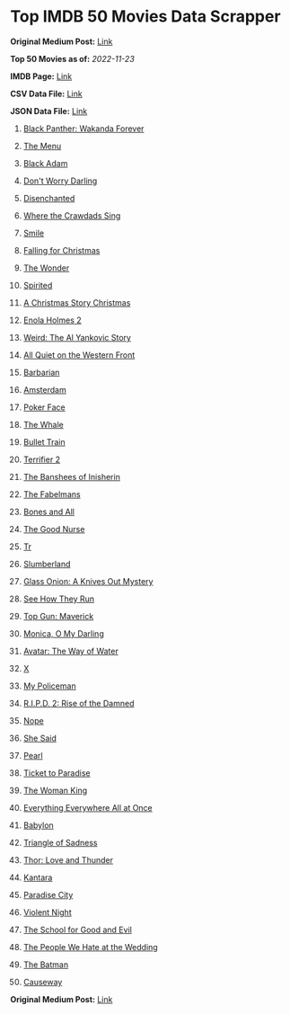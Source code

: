 # Top IMDB 50 Movies Data Scrapper

**Original Medium Post:** [Link](https://medium.com/@nishantsahoo/which-movie-should-i-watch-5c83a3c0f5b1) 

**Top 50 Movies as of:** _2022-11-23_

**IMDB Page:** [Link](http://www.imdb.com/search/title?release_date=2022,2022&title_type=feature)

**CSV Data File:** [Link](/Data/data.csv)

**JSON Data File:** [Link](/Data/data.json)

1. [Black Panther: Wakanda Forever](https://www.imdb.com/title/tt9114286/?ref_=adv_li_tt)

2. [The Menu](https://www.imdb.com/title/tt9764362/?ref_=adv_li_tt)

3. [Black Adam](https://www.imdb.com/title/tt6443346/?ref_=adv_li_tt)

4. [Don't Worry Darling](https://www.imdb.com/title/tt10731256/?ref_=adv_li_tt)

5. [Disenchanted](https://www.imdb.com/title/tt1596342/?ref_=adv_li_tt)

6. [Where the Crawdads Sing](https://www.imdb.com/title/tt9411972/?ref_=adv_li_tt)

7. [Smile](https://www.imdb.com/title/tt15474916/?ref_=adv_li_tt)

8. [Falling for Christmas](https://www.imdb.com/title/tt14715170/?ref_=adv_li_tt)

9. [The Wonder](https://www.imdb.com/title/tt9288822/?ref_=adv_li_tt)

10. [Spirited](https://www.imdb.com/title/tt10999120/?ref_=adv_li_tt)

11. [A Christmas Story Christmas](https://www.imdb.com/title/tt17220704/?ref_=adv_li_tt)

12. [Enola Holmes 2](https://www.imdb.com/title/tt14641788/?ref_=adv_li_tt)

13. [Weird: The Al Yankovic Story](https://www.imdb.com/title/tt17076046/?ref_=adv_li_tt)

14. [All Quiet on the Western Front](https://www.imdb.com/title/tt1016150/?ref_=adv_li_tt)

15. [Barbarian](https://www.imdb.com/title/tt15791034/?ref_=adv_li_tt)

16. [Amsterdam](https://www.imdb.com/title/tt10304142/?ref_=adv_li_tt)

17. [Poker Face](https://www.imdb.com/title/tt14714980/?ref_=adv_li_tt)

18. [The Whale](https://www.imdb.com/title/tt13833688/?ref_=adv_li_tt)

19. [Bullet Train](https://www.imdb.com/title/tt12593682/?ref_=adv_li_tt)

20. [Terrifier 2](https://www.imdb.com/title/tt10403420/?ref_=adv_li_tt)

21. [The Banshees of Inisherin](https://www.imdb.com/title/tt11813216/?ref_=adv_li_tt)

22. [The Fabelmans](https://www.imdb.com/title/tt14208870/?ref_=adv_li_tt)

23. [Bones and All](https://www.imdb.com/title/tt10168670/?ref_=adv_li_tt)

24. [The Good Nurse](https://www.imdb.com/title/tt4273800/?ref_=adv_li_tt)

25. [Tr](https://www.imdb.com/title/tt14444726/?ref_=adv_li_tt)

26. [Slumberland](https://www.imdb.com/title/tt13320662/?ref_=adv_li_tt)

27. [Glass Onion: A Knives Out Mystery](https://www.imdb.com/title/tt11564570/?ref_=adv_li_tt)

28. [See How They Run](https://www.imdb.com/title/tt13640696/?ref_=adv_li_tt)

29. [Top Gun: Maverick](https://www.imdb.com/title/tt1745960/?ref_=adv_li_tt)

30. [Monica, O My Darling](https://www.imdb.com/title/tt15128068/?ref_=adv_li_tt)

31. [Avatar: The Way of Water](https://www.imdb.com/title/tt1630029/?ref_=adv_li_tt)

32. [X](https://www.imdb.com/title/tt13560574/?ref_=adv_li_tt)

33. [My Policeman](https://www.imdb.com/title/tt13139228/?ref_=adv_li_tt)

34. [R.I.P.D. 2: Rise of the Damned](https://www.imdb.com/title/tt21094994/?ref_=adv_li_tt)

35. [Nope](https://www.imdb.com/title/tt10954984/?ref_=adv_li_tt)

36. [She Said](https://www.imdb.com/title/tt14807308/?ref_=adv_li_tt)

37. [Pearl](https://www.imdb.com/title/tt18925334/?ref_=adv_li_tt)

38. [Ticket to Paradise](https://www.imdb.com/title/tt14109724/?ref_=adv_li_tt)

39. [The Woman King](https://www.imdb.com/title/tt8093700/?ref_=adv_li_tt)

40. [Everything Everywhere All at Once](https://www.imdb.com/title/tt6710474/?ref_=adv_li_tt)

41. [Babylon](https://www.imdb.com/title/tt10640346/?ref_=adv_li_tt)

42. [Triangle of Sadness](https://www.imdb.com/title/tt7322224/?ref_=adv_li_tt)

43. [Thor: Love and Thunder](https://www.imdb.com/title/tt10648342/?ref_=adv_li_tt)

44. [Kantara](https://www.imdb.com/title/tt15327088/?ref_=adv_li_tt)

45. [Paradise City](https://www.imdb.com/title/tt14656632/?ref_=adv_li_tt)

46. [Violent Night](https://www.imdb.com/title/tt12003946/?ref_=adv_li_tt)

47. [The School for Good and Evil](https://www.imdb.com/title/tt2935622/?ref_=adv_li_tt)

48. [The People We Hate at the Wedding](https://www.imdb.com/title/tt9071456/?ref_=adv_li_tt)

49. [The Batman](https://www.imdb.com/title/tt1877830/?ref_=adv_li_tt)

50. [Causeway](https://www.imdb.com/title/tt10192406/?ref_=adv_li_tt)

**Original Medium Post:** [Link](https://medium.com/@nishantsahoo/which-movie-should-i-watch-5c83a3c0f5b1) 
